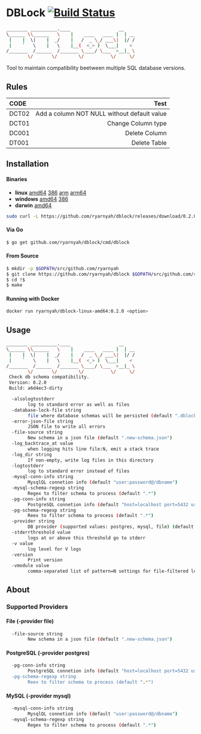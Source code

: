 # DBLock [![Build Status](https://travis-ci.org/ryarnyah/dblock.svg?branch=master)](https://travis-ci.org/ryarnyah/dblock)

```bash
________ __________.____                  __
\______ \\______   \    |    ____   ____ |  | __
 |    |  \|    |  _/    |   /  _ \_/ ___\|  |/ /
 |    `   \    |   \    |__(  <_> )  \___|    <
/_______  /______  /_______ \____/ \___  >__|_ \
        \/       \/        \/          \/     \/
```

Tool to maintain compatibility beetween multiple SQL database versions.

## Rules
| CODE          | Test                                         |
| :------------ | -------------------------------------------: |
| DCT02         | Add a column NOT NULL without default value  |
| DCT01         | Change Column type                           |
| DC001         | Delete Column                                |
| DT001         | Delete Table                                 |


## Installation

#### Binaries

- **linux** [amd64](https://github.com/ryarnyah/dblock/releases/download/0.2.0/dblock-linux-amd64) [386](https://github.com/ryarnyah/dblock/releases/download/0.2.0/dblock-linux-386) [arm](https://github.com/ryarnyah/dblock/releases/download/0.2.0/dblock-linux-arm) [arm64](https://github.com/ryarnyah/dblock/releases/download/0.2.0/dblock-linux-arm64)
- **windows** [amd64](https://github.com/ryarnyah/dblock/releases/download/0.2.0/dblock-windows-amd64) [386](https://github.com/ryarnyah/dblock/releases/download/0.2.0/dblock-windows-386)
- **darwin** [amd64](https://github.com/ryarnyah/dblock/releases/download/0.2.0/dblock-darwin-amd64)

```bash
sudo curl -L https://github.com/ryarnyah/dblock/releases/download/0.2.0/dblock-linux-amd64 -o /usr/local/bin/dblock && sudo chmod +x /usr/local/bin/dblock
```

#### Via Go

```bash
$ go get github.com/ryarnyah/dblock/cmd/dblock
```

#### From Source

```bash
$ mkdir -p $GOPATH/src/github.com/ryarnyah
$ git clone https://github.com/ryarnyah/dblock $GOPATH/src/github.com/ryarnyah/dblock
$ cd !$
$ make
```

#### Running with Docker
```bash
docker run ryarnyah/dblock-linux-amd64:0.2.0 <option>
```

## Usage

```bash
________ __________.____                  __
\______ \\______   \    |    ____   ____ |  | __
 |    |  \|    |  _/    |   /  _ \_/ ___\|  |/ /
 |    `   \    |   \    |__(  <_> )  \___|    <
/_______  /______  /_______ \____/ \___  >__|_ \
        \/       \/        \/          \/     \/
 Check db schema compatibility.
 Version: 0.2.0
 Build: a6d4ec3-dirty

  -alsologtostderr
        log to standard error as well as files
  -database-lock-file string
        file where database schemas will be persisted (default ".dblock.lock")
  -error-json-file string
        JSON file to write all errors
  -file-source string
        New schema in a json file (default ".new-schema.json")
  -log_backtrace_at value
        when logging hits line file:N, emit a stack trace
  -log_dir string
        If non-empty, write log files in this directory
  -logtostderr
        log to standard error instead of files
  -mysql-conn-info string
        MysqlQL connetion info (default "user:password@/dbname")
  -mysql-schema-regexp string
        Regex to filter schema to process (default ".*")
  -pg-conn-info string
        PostgreSQL connetion info (default "host=localhost port=5432 user=postgres dbname=postgres sslmode=disable password=postgres")
  -pg-schema-regexp string
        Reex to filter schema to process (default ".*")
  -provider string
        DB provider (supported values: postgres, mysql, file) (default "postgres")
  -stderrthreshold value
        logs at or above this threshold go to stderr
  -v value
        log level for V logs
  -version
        Print version
  -vmodule value
        comma-separated list of pattern=N settings for file-filtered logging
```

## About

### Supported Providers

#### File (-provider file)
```bash
  -file-source string
        New schema in a json file (default ".new-schema.json")
```

#### PostgreSQL (-provider postgres)
```bash
  -pg-conn-info string
        PostgreSQL connetion info (default "host=localhost port=5432 user=postgres dbname=postgres sslmo
  -pg-schema-regexp string
        Reex to filter schema to process (default ".*")
```

#### MySQL (-provider mysql)
```bash
  -mysql-conn-info string
        MysqlQL connetion info (default "user:password@/dbname")
  -mysql-schema-regexp string
        Regex to filter schema to process (default ".*")
```
